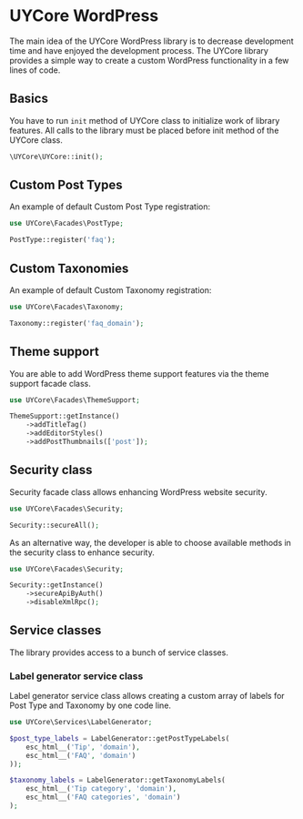# UYCore WordPress
The main idea of the UYCore WordPress library is to decrease development time and have enjoyed the development process.
The UYCore library provides a simple way to create a custom WordPress functionality in a few lines of code.

## Basics
You have to run `init` method of UYCore class to initialize work of library features.
All calls to the library must be placed before init method of the UYCore class.
```php
\UYCore\UYCore::init();
```

## Custom Post Types

An example of default Custom Post Type registration:
```php
use UYCore\Facades\PostType;

PostType::register('faq');
```

## Custom Taxonomies
An example of default Custom Taxonomy registration:
```php
use UYCore\Facades\Taxonomy;

Taxonomy::register('faq_domain');
```

## Theme support
You are able to add WordPress theme support features via the theme support facade class.
```php
use UYCore\Facades\ThemeSupport;

ThemeSupport::getInstance()
    ->addTitleTag()
    ->addEditorStyles()
    ->addPostThumbnails(['post']);
```

## Security class
Security facade class allows enhancing WordPress website security.
```php
use UYCore\Facades\Security;

Security::secureAll();
```
As an alternative way, the developer is able to choose available methods in the security class to enhance security.
```php
use UYCore\Facades\Security;

Security::getInstance()
    ->secureApiByAuth()
    ->disableXmlRpc();
```

## Service classes
The library provides access to a bunch of service classes.

### Label generator service class
Label generator service class allows creating a custom array of labels for Post Type and Taxonomy by one code line.
```php
use UYCore\Services\LabelGenerator;

$post_type_labels = LabelGenerator::getPostTypeLabels(
    esc_html__('Tip', 'domain'),
    esc_html__('FAQ', 'domain')
));

$taxonomy_labels = LabelGenerator::getTaxonomyLabels(
    esc_html__('Tip category', 'domain'),
    esc_html__('FAQ categories', 'domain')
);
```